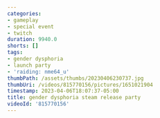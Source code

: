```yaml
---
categories:
- gameplay
- special event
- twitch
duration: 9940.0
shorts: []
tags:
- gender dysphoria
- launch party
- 'raiding: nme64_u'
thumbPath: /assets/thumbs/20230406230737.jpg
thumbUri: /videos/815770156/pictures/1651021904
timestamp: 2023-04-06T18:07:37-05:00
title: gender dysphoria steam release party
videoId: '815770156'
---
```

